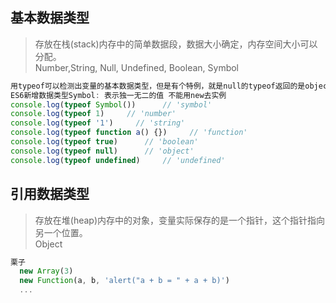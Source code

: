 ## 基本数据类型 
> 存放在栈(stack)内存中的简单数据段，数据大小确定，内存空间大小可以分配。  
> Number,String, Null, Undefined, Boolean, Symbol
```js
用typeof可以检测出变量的基本数据类型，但是有个特例，就是null的typeof返回的是object，这个是javascript的历史Bug
ES6新增数据类型Symbol: 表示独一无二的值 不能用new去实例
console.log(typeof Symbol())      // 'symbol'
console.log(typeof 1)     // 'number'
console.log(typeof '1')     // 'string'
console.log(typeof function a() {})     // 'function'
console.log(typeof true)      // 'boolean'
console.log(typeof null)      // 'object'
console.log(typeof undefined)     // 'undefined'
```
## 引用数据类型
> 存放在堆(heap)内存中的对象，变量实际保存的是一个指针，这个指针指向另一个位置。     
> Object
```js
栗子 
  new Array(3) 
  new Function(a, b, 'alert("a + b = " + a + b)')
  ...
```
